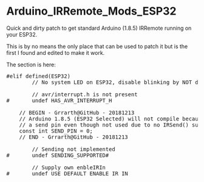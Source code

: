 # Arduino_IRRemote_Mods_ESP32
Quick and dirty patch to get standard Arduino (1.8.5) IRRemote running on your ESP32. 

This is by no means the only place that can be used to patch it but is the first I found and edited to make it work.

The section is here:

<pre>#elif defined(ESP32)
        // No system LED on ESP32, disable blinking by NOT defining BLINKLED

        // avr/interrupt.h is not present
#       undef HAS_AVR_INTERRUPT_H

	// BEGIN - Grrarth@GitHub - 20181213
	// Arduino 1.8.5 (ESP32 Selected) will not compile because it needs 
	// a send pin even though not used due to no IRSend() support
	const int SEND_PIN = 0;
	// END - Grrarth@GitHub - 20181213

        // Sending not implemented
#       undef SENDING_SUPPORTED#

        // Supply own enbleIRIn
#       undef USE_DEFAULT_ENABLE_IR_IN
</pre>
